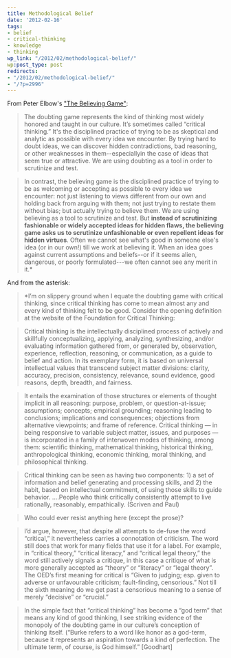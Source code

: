 ```yaml
---
title: Methodological Belief
date: '2012-02-16'
tags:
- belief
- critical-thinking
- knowledge
- thinking
wp_link: "/2012/02/methodological-belief/"
wp:post_type: post
redirects:
- "/2012/02/methodological-belief/"
- "/?p=2996"
---
```


From Peter Elbow's ["The Believing Game"](http://works.bepress.com/cgi/viewcontent.cgi?article=1019&context=peter_elbow):

> The doubting game represents the kind of thinking most widely honored and taught in our culture. It’s sometimes called “critical thinking.” It's the disciplined practice of trying to be as skeptical and analytic as possible with every idea we encounter. By trying hard to doubt ideas, we can discover hidden contradictions, bad reasoning, or other weaknesses in them--especiallyin the case of ideas that seem true or attractive. We are using doubting as a tool in order to scrutinize and test.

>

> In contrast, the believing game is the disciplined practice of trying to be as welcoming or accepting as possible to every idea we encounter: not just listening to views different from our own and holding back from arguing with them; not just trying to restate them without bias; but actually trying to believe them. We are using believing as a tool to scrutinize and test. But **instead of scrutinizing fashionable or widely accepted ideas for hidden flaws, the believing game asks us to scrutinize unfashionable or even repellent ideas for hidden virtues**. Often we cannot see what's good in someone else's idea (or in our own!) till we work at believing it. When an idea goes against current assumptions and beliefs--or if it seems alien, dangerous, or poorly formulated---we often cannot see any merit in it.\*

>

And from the asterisk:

>

> \*I’m on slippery ground when I equate the doubting game with critical thinking, since critical thinking has come to mean almost any and every kind of thinking felt to be good. Consider the opening definition at the website of the Foundation for Critical Thinking:

>

> Critical thinking is the intellectually disciplined process of actively and skillfully conceptualizing, applying, analyzing, synthesizing, and/or evaluating information gathered from, or generated by, observation, experience, reflection, reasoning, or communication, as a guide to belief and action. In its exemplary form, it is based on universal intellectual values that transcend subject matter divisions: clarity, accuracy, precision, consistency, relevance, sound evidence, good reasons, depth, breadth, and fairness.

>

> It entails the examination of those structures or elements of thought implicit in all reasoning: purpose, problem, or question-at-issue; assumptions; concepts; empirical grounding; reasoning leading to conclusions; implications and consequences; objections from alternative viewpoints; and frame of reference. Critical thinking — in being responsive to variable subject matter, issues, and purposes — is incorporated in a family of interwoven modes of thinking, among them: scientific thinking, mathematical thinking, historical thinking, anthropological thinking, economic thinking, moral thinking, and philosophical thinking.

>

> Critical thinking can be seen as having two components: 1) a set of information and belief generating and processing skills, and 2) the habit, based on intellectual commitment, of using those skills to guide behavior. ....People who think critically consistently attempt to live rationally, reasonably, empathically. (Scriven and Paul)

> Who could ever resist anything here (except the prose)?

>

> I’d argue, however, that despite all attempts to de-fuse the word “critical,” it nevertheless carries a connotation of criticism. The word still does that work for many fields that use it for a label. For example, in “critical theory,” “critical literacy,” and “critical legal theory,” the word still actively signals a critique, in this case a critique of what is more generally accepted as “theory” or “literacy” or “legal theory”. The OED’s first meaning for critical is “Given to judging; esp. given to adverse or unfavourable criticism; fault-finding, censorious.” Not till the sixth meaning do we get past a censorious meaning to a sense of merely “decisive” or “crucial.”

>

> In the simple fact that “critical thinking” has become a “god term” that means any kind of good thinking, I see striking evidence of the monopoly of the doubting game in our culture’s conception of thinking itself. (“Burke refers to a word like honor as a god-term, because it represents an aspiration towards a kind of perfection. The ultimate term, of course, is God himself.” [Goodhart]
